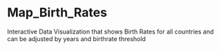 # Map_Birth_Rates
Interactive Data Visualization that shows Birth Rates for all countries and can be adjusted by years and birthrate threshold
